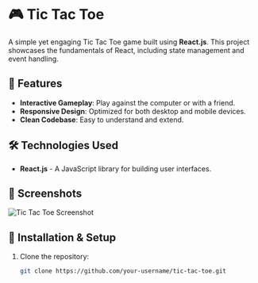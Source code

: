 # 🎮 Tic Tac Toe

A simple yet engaging Tic Tac Toe game built using **React.js**. This project showcases the fundamentals of React, including state management and event handling. 

## 🚀 Features
- **Interactive Gameplay**: Play against the computer or with a friend.
- **Responsive Design**: Optimized for both desktop and mobile devices.
- **Clean Codebase**: Easy to understand and extend.

## 🛠️ Technologies Used
- **React.js** - A JavaScript library for building user interfaces.

## 📸 Screenshots
![Tic Tac Toe Screenshot](link-to-your-screenshot.png)

## 🔧 Installation & Setup
1. Clone the repository:
   ```bash
   git clone https://github.com/your-username/tic-tac-toe.git
